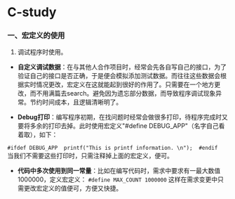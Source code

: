# C-study
### 一、宏定义的使用

1. 调试程序时使用。

- **自定义调试数据**：在与其他人合作项目时，经常会先各自写自己的接口，为了验证自己的接口是否正确，于是便会模拟添加测试数据。而往往这些数据会根据实时情况更改，宏定义在这就能起到很好的作用了。只需要在一个地方更改，而不用满篇去search。避免因为遗忘部分数据，而导致程序调试现象异常。节约时间成本，且逻辑清晰明了。

- **Debug打印**：编写程序初期，在找问题时经常会做很多打印，待程序完成时又要将多余的打印去掉。此时使用宏定义"#define DEBUG_APP"（名字自己看着取），如下：

`
#ifdef DEBUG_APP 
printf("This is printf information. \n"); 
#endif 
`
当我们不需要这些打印时，只需注释掉上面的宏定义，便可。
- **代码中多次使用到同一常量**：比如在编写代码时，需求中要求有一最大数值1000000，定义宏定义：
`#define MAX_COUNT 1000000`
这样在需求变更中只需更改宏定义的值便可，方便又快捷。


